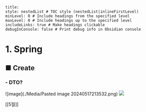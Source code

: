 ```table-of-contents
title: 
style: nestedList # TOC style (nestedList|inlineFirstLevel)
minLevel: 0 # Include headings from the specified level
maxLevel: 0 # Include headings up to the specified level
includeLinks: true # Make headings clickable
debugInConsole: false # Print debug info in Obsidian console
```

# 1. Spring
## ■ Create

### - DTO?
![image](./Media/Pasted image 20240517213532.png)
<img src="./Media/Pasted image 20240517213532.png">





[[5월]]